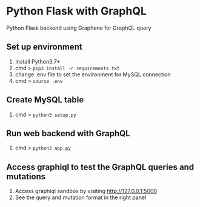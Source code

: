 # Python Flask with GraphQL

Python Flask backend using Graphene for GraphQL query

## Set up environment

1.  Install Python3.7+
2.  cmd > `pip3 install -r requirements.txt`
3.  change .env file to set the environment for MySQL connection
4.  cmd > `source .env`

## Create MySQL table

1.  cmd > `python3 setup.py`

## Run web backend with GraphQL

1.  cmd > `python3 app.py`

## Access graphiql to test the GraphQL queries and mutations

1. Access graphiql sandbox by visiting http://127.0.0.1:5000
2. See the query and mutation format in the right panel